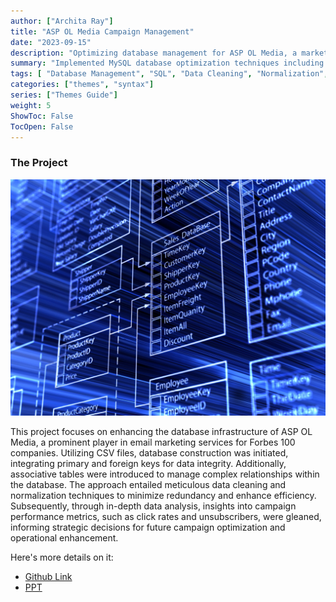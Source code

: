 ```yaml
---
author: ["Archita Ray"]
title: "ASP OL Media Campaign Management"
date: "2023-09-15"
description: "Optimizing database management for ASP OL Media, a marketing firm specializing in email services for Forbes 100 companies, to enhance campaign effectiveness and operational efficiency"
summary: "Implemented MySQL database optimization techniques including data cleaning, ERD creation, schema construction, and normalization for ASP OL Media, enhancing data management efficiency"
tags: [ "Database Management", "SQL", "Data Cleaning", "Normalization", "Entity-Relationship Diagram (ERD)", "Relational Schema", "Data Analysis", "Campaign Optimization"]
categories: ["themes", "syntax"]
series: ["Themes Guide"]
weight: 5
ShowToc: False
TocOpen: False
---
```


### The Project

![DBMS](https://raw.githubusercontent.com/archita612/Portfolio/main/MyFreshWebsite/assets/images/DBMS.jpg)


This project focuses on enhancing the database infrastructure of ASP OL Media, a prominent player in email marketing services for Forbes 100 companies. Utilizing CSV files, database construction was initiated, integrating primary and foreign keys for data integrity. Additionally, associative tables were introduced to manage complex relationships within the database. The approach entailed meticulous data cleaning and normalization techniques to minimize redundancy and enhance efficiency. Subsequently, through in-depth data analysis, insights into campaign performance metrics, such as click rates and unsubscribers, were gleaned, informing strategic decisions for future campaign optimization and operational enhancement.


Here's more details on it:
- [Github Link](https://github.com/archita612/AspOL_Media_Campaign_Management)
- [PPT](https://github.com/archita612/AspOL_Media_Campaign_Management/blob/main/Project.pptx)